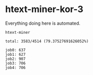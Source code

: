 # htext-miner-kor-3

Everything doing here is automated.

```
htext-miner

total: 3583/4514 (79.37527691626052%)

job0: 637
job1: 627
job2: 907
job3: 706
job4: 706
```